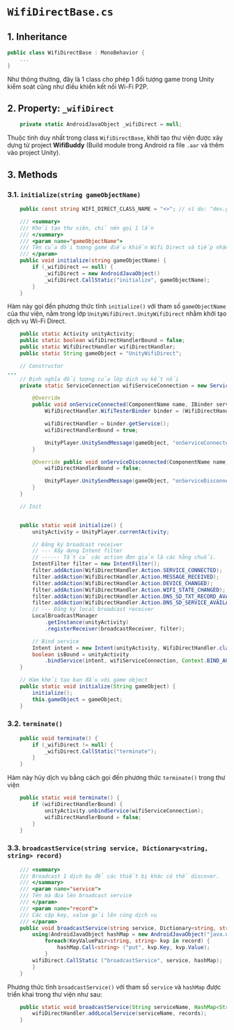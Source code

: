 # `WifiDirectBase.cs`

## 1. Inheritance

```cs
public class WifiDirectBase : MonoBehavior {
    ...
}
```

Như thông thường, đây là 1 class cho phép 1 đối tượng game trong Unity kiểm soát cũng như điều khiển kết nối Wi-Fi P2P.

## 2. Property: `_wifiDirect`

```cs
    private static AndroidJavaObject _wifiDirect = null;
```

Thuộc tính duy nhất trong class `WifiDirectBase`, khởi tạo thư viện được xây dựng từ project **WifiBuddy** (Build module trong Android ra file `.aar` và thêm vào project Unity).

## 3. Methods

### 3.1. `initialize(string gameObjectName)`

```cs
    public const string WIFI_DIRECT_CLASS_NAME = "<>"; // ví dụ: "dev.gopro.se.UnityWifiDirect"

    /// <summary>
    /// Khởi tạo thư viên, chỉ nên gọi 1 lần
    /// </summary>
    /// <param name="gameObjectName">
    /// Tên của đối tượng game điều khiển Wifi Direct và tiếp nhận tất cả các sự kiện.
    /// </param>
    public void initialize(string gameObjectName) {
        if (_wifiDirect == null) {
            _wifiDirect = new AndroidJavaObject()
            _wifiDirect.CallStatic("initialize", gameObjectName);
        }
    }
```

Hàm này gọi đến phương thức tĩnh `initialize()` với tham số `gameObjectName` của thư viện, nằm trong lớp `UnityWifiDirect.UnityWifiDirect` nhằm khởi tạo dịch vụ Wi-Fi Direct.

```java
    public static Activity unityActivity;
    public static boolean wifiDirectHandlerBound = false;
    public static WifiDirectHandler wifiDirectHandler;
    public static String gameObject = "UnityWifiDirect";

    // Constructor
...
    // Định nghĩa đối tượng của lớp dịch vụ kết nối
    private static ServiceConnection wifiServiceConnection = new ServiceConnection() {

        @Override
        public void onServiceConnected(ComponentName name, IBinder service) {
            WifiDirectHandler.WifiTesterBinder binder = (WifiDirectHandler.WifiTesterBinder) service;

            wifiDirectHandler = binder.getService();
            wifiDirectHandlerBound = true;

            UnityPlayer.UnitySendMessage(gameObject, "onServiceConnected", "");
        }

        @Override public void onServiceDisconnected(ComponentName name) {
            wifiDirectHandlerBound = false;

            UnityPlayer.UnitySendMessage(gameObject, "onServiceDisconnected", "");
        }
    }

    // Init


    public static void initialize() {
        unityActivity = UnityPlayer.currentActivity;

        // Đăng ký broadcast receiver
        // --- Xây dựng Intent filter
        // ------ Tất cả các action đơn giản là các hằng chuỗi.
        IntentFilter filter = new IntentFilter();
        filter.addAction(WifiDirectHandler.Action.SERVICE_CONNECTED);
        filter.addAction(WifiDirectHandler.Action.MESSAGE_RECEIVED);
        filter.addAction(WifiDirectHandler.Action.DEVICE_CHANGED);
        filter.addAction(WifiDirectHandler.Action.WIFI_STATE_CHANGED);
        filter.addAction(WifiDirectHandler.Action.DNS_SD_TXT_RECORD_AVAILABLE);
        filter.addAction(WifiDirectHandler.Action.DNS_SD_SERVICE_AVAILABLE);
        // --- Đăng ký local broadcast receiver
        LocalBroadcastManager
            .getInstance(unityActivity)
            .registerReceiver(broadcastReceiver, filter);

        // Bind service
        Intent intent = new Intent(unityActivity, WifiDirectHandler.class);
        boolean isBound = unityActivity
            .bindService(intent, wifiServiceConnection, Context.BIND_AUTO_CREATE);
    }

    // Hàm khởi tạo ban đầu với game object
    public static void initialize(String gameObject) {
        initialize();
        this.gameObject = gameObject;
    }
```

### 3.2. `terminate()`

```cs
    public void terminate() {
        if (_wifiDirect != null) {
            _wifiDirect.CallStatic("terminate");
        }
    }
```

Hàm này hủy dịch vụ bằng cách gọi đến phương thức `terminate()` trong thư viện

```java
    public static void terminate() {
        if (wifiDirectHandlerBound) {
            unityActivity.unbindService(wifiServiceConnection);
            wifiDirectHandlerBound = false;
        }
    }

```

### 3.3. `broadcastService(string service, Dictionary<string, string> record)`

```cs
    /// <summary>
    /// Broadcast 1 dịch bụ để các thiết bị khác có thể discover.
    /// </summary>
    /// <param name="service">
    /// Tên mà đưa lên broadcast service
    /// </param>
    /// <param name="record">
    /// Các cặp key, value gửi lên cùng dịch vụ
    /// </param>
    public void broadcastService(string service, Dictionary<string, string> record) {
        using(AndroidJavaObject hashMap = new AndroidJavaObject("java.util.HashMap")) {
            foreach(KeyValuePair<string, string> kvp in record) {
                hashMap.Call<string> ("put", kvp.Key, kvp.Value);
            }
        wifiDirect.CallStatic ("broadcastService", service, hashMap);
        }
    }
```

Phương thức tĩnh `broadcastService()` với tham số `service` và `hashMap` được triển khai trong thư viện như sau:

```java
    public static void broadcastService(String serviceName, HashMap<String, String> records) {
        wifiDirectHandler.addLocalService(serviceName, records);
    }
```
